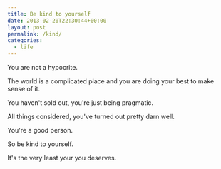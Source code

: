 ```yaml
---
title: Be kind to yourself
date: 2013-02-20T22:30:44+00:00
layout: post
permalink: /kind/
categories:
  - life
---
```

<p>You are not a&nbsp;hypocrite.</p><p>The world is a complicated place and you are doing your best to make sense of it.</p><p>You haven't sold out, you're just being pragmatic.&nbsp;</p><p>All things considered, you've turned out pretty darn well.</p><p>You're a good person.</p><p>So be kind to yourself.</p><p>It's the very least your you deserves.</p>
